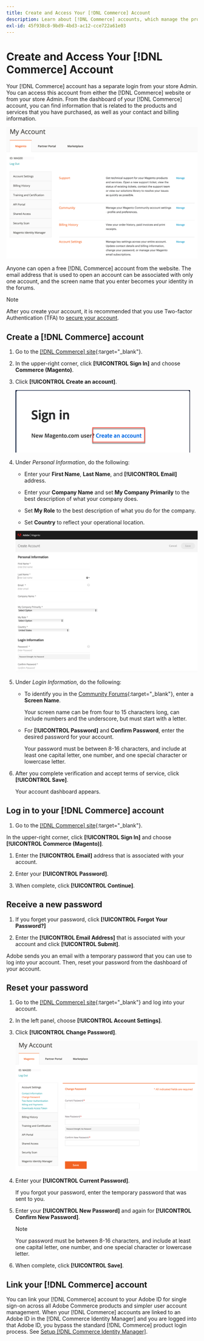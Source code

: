 ```yaml
---
title: Create and Access Your [!DNL Commerce] Account
description: Learn about [!DNL Commerce] accounts, which manage the products and services that you have purchased.
exl-id: 45f938c8-9bd9-4bd3-ac12-cce722a61e03
---
```

# Create and Access Your [!DNL Commerce] Account

Your [!DNL Commerce] account has a separate login from your store Admin. You can access this account from either the [!DNL Commerce] website or from your store Admin. From the dashboard of your [!DNL Commerce] account, you can find information that is related to the products and services that you have purchased, as well as your contact and billing information.

![Your [!DNL Commerce] account](./assets/home-acct.png)<!-- zoom -->

Anyone can open a free [!DNL Commerce] account from the website. The email address that is used to open an account can be associated with only one account, and the screen name that you enter becomes your identity in the forums.

>[!NOTE]
>
>After you create your account, it is recommended that you use Two-factor Authentication (TFA) to [secure your account](commerce-account-secure.md).

## Create a [!DNL Commerce] account

1. Go to the [[!DNL Commerce] site][1]{:target="_blank"}.

1. In the upper-right corner, click **[!UICONTROL Sign In]** and choose **Commerce (Magento)**.

1. Click **[!UICONTROL Create an account]**.

   ![Link for new account](./assets/account-create-link.png)<!-- zoom -->

1. Under _Personal Information_, do the following:

   - Enter your **First Name**, **Last Name**, and **[!UICONTROL Email]** address.

   - Enter your **Company Name** and set **My Company Primarily** to the best description of what your company does.

   - Set **My Role** to the best description of what you do for the company.

   - Set **Country** to reflect your operational location.

   ![Account information](./assets/account-create.png)<!-- zoom -->

1. Under _Login Information_, do the following:

   - To identify you in the [Community Forums][2]{:target="_blank"}, enter a **Screen Name**.

      Your screen name can be from four to 15 characters long, can include numbers and the underscore, but must start with a letter.

   - For **[!UICONTROL Password]** and **Confirm Password**, enter the desired password for your account.

      Your password must be between 8-16 characters, and include at least one capital letter, one number, and one special character or lowercase letter.

1. After you complete verification and accept terms of service, click **[!UICONTROL Save]**.

   Your account dashboard appears.

## Log in to your [!DNL Commerce] account

1. Go to the [[!DNL Commerce] site][1]{:target="_blank"}.

In the upper-right corner, click **[!UICONTROL Sign In]** and choose **[!UICONTROL Commerce (Magento)]**.

1. Enter the **[!UICONTROL Email]** address that is associated with your account.

1. Enter your **[!UICONTROL Password]**.

1. When complete, click **[!UICONTROL Continue]**.

## Receive a new password

1. If you forget your password, click **[!UICONTROL Forgot Your Password?]**

1. Enter the **[!UICONTROL Email Address]** that is associated with your account and click **[!UICONTROL Submit]**.

  Adobe sends you an email with a temporary password that you can use to log into your account. Then, reset your password from the dashboard of your account.

## Reset your password

1. Go to the [[!DNL Commerce] site][1]{:target="_blank"} and log into your account.

1. In the left panel, choose **[!UICONTROL Account Settings]**.

1. Click **[!UICONTROL Change Password]**.

   ![Change your password](./assets/change-password.png)<!-- zoom -->

1. Enter your **[!UICONTROL Current Password]**.

   If you forgot your password, enter the temporary password that was sent to you.

1. Enter your **[!UICONTROL New Password]** and again for **[!UICONTROL Confirm New Password]**.

   >[!NOTE]
   >
   >Your password must be between 8-16 characters, and include at least one capital letter, one number, and one special character or lowercase letter.

1. When complete, click **[!UICONTROL Save]**.

## Link your [!DNL Commerce] account

You can link your [!DNL Commerce] account to your Adobe ID for single sign-on across all Adobe Commerce products and simpler user account management. When your [!DNL Commerce] accounts are linked to an Adobe ID in the [!DNL Commerce Identity Manager] and you are logged into that Adobe ID, you bypass the standard [!DNL Commerce] product login process. See [Setup [!DNL Commerce Identity Manager]](commerce-identity-manager.md).

[1]: https://account.magento.com/customer/account/login/
[2]: https://community.magento.com/
